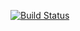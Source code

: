 [![Build Status](https://travis-ci.org/No3x/wp-mail-logging.png?branch=master)](https://travis-ci.org/No3x/wp-mail-logging)
